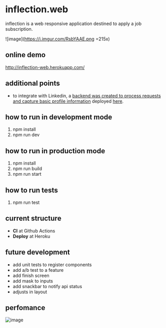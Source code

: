 # inflection.web
inflection is a web responsive application destined to apply a job subscription. 

![image](https://i.imgur.com/RsbYAAE.png =215x)

## online demo
http://inflection-web.herokuapp.com/

## additional points
* to integrate with Linkedin, a [backend was created to process requests and capture basic profile information](https://github.com/willedouglas/inflection.api) deployed [here](http://inflection-api.herokuapp.com/).

## how to run in development mode

1. npm install
2. npm run dev

## how to run in production mode

1. npm install
2. npm run build
3. npm run start

## how to run tests

1. npm run test

## current structure

* **CI** at Github Actions
* **Deploy** at Heroku

## future development

* add unit tests to register components
* add a/b test to a feature
* add finish screen
* add mask to inputs
* add snackbar to notify api status
* adjusts in layout

## perfomance

![image](https://i.imgur.com/MBPkhTj.png)
